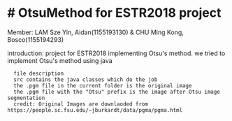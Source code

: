<body>
    <h1># OtsuMethod for ESTR2018 project</h1>
      <p>Member: LAM Sze Yin, Aidan(1155193130) & CHU Ming Kong, Bosco(1155194293)
      <p>introduction:
      project for ESTR2018 implementing Otsu's method.
      we tried to implement Otsu's method using java

      file description
      src contains the java classes which do the job
      the .pgm file in the current folder is the original image
      the .pgm file with the "Otsu" prefix is the image after Otsu image segmentation
      credit: Original Images are downlaoded from https://people.sc.fsu.edu/~jburkardt/data/pgma/pgma.html
  </body>
